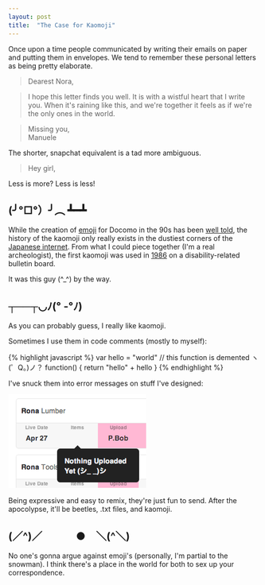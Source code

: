```yaml
---
layout: post
title:  "The Case for Kaomoji"
---
```


Once upon a time people communicated by writing their emails on paper and putting them in envelopes. We tend to remember these personal letters as being pretty elaborate.

> Dearest Nora,

> I hope this letter finds you well. It is with a wistful heart that I write you. When it's raining like this, and we're together it feels as if we're the only ones in the world.

> Missing you,<br/>
> Manuele

The shorter, snapchat equivalent is a tad more ambiguous.

> Hey girl,

Less is more? Less is less!

## (╯°□°）╯︵ ┻━┻

While the creation of [emoji][emojis] for Docomo in the 90s has been [well told][theverge], the history of the kaomoji only really exists in the dustiest corners of the [Japanese internet][wikijpn]. From what I could piece together (I'm a real archeologist), the first kaomoji was used in [1986][history] on a disability-related bulletin board. 

It was this guy (^_^) by the way. 

## ┬──┬◡ﾉ(° -°ﾉ) 

As you can probably guess, I really like kaomoji. 

Sometimes I use them in code comments (mostly to myself):

{% highlight javascript %}
var hello = "world"
// this function is demented ヽ(゜Q。)ノ？
function() {
	return "hello" + hello 
}
{% endhighlight %}

I've snuck them into error messages on stuff I've designed:

<img src="/images/2014/kaomoji-error.png">

Being expressive and easy to remix, they're just fun to send. After the apocolypse, it'll be beetles, .txt files, and kaomoji.

## (／^)／ 　　　●　＼(^＼)

No one's gonna argue against emoji's (personally, I'm partial to the snowman). I think there's a place in the world for both to sex up your correspondence.

[history]:     https://translate.google.com/translate?hl=en&sl=ja&tl=en&u=https%3A%2F%2Fstaff.aist.go.jp%2Fk.harigaya%2Fdoc%2Fkao_his.html&sandbox=1
[wikijpn]:     http://translate.google.com/translate?sl=auto&tl=en&js=n&prev=_t&hl=en&ie=UTF-8&u=http%3A%2F%2Fja.wikipedia.org%2Fwiki%2F顔文字
[emojis]:      http://www.emoji-cheat-sheet.com
[kaomojicat]:  http://kaomojicat.com
[theverge]:    http://www.theverge.com/2013/3/4/3966140/how-emoji-conquered-the-world